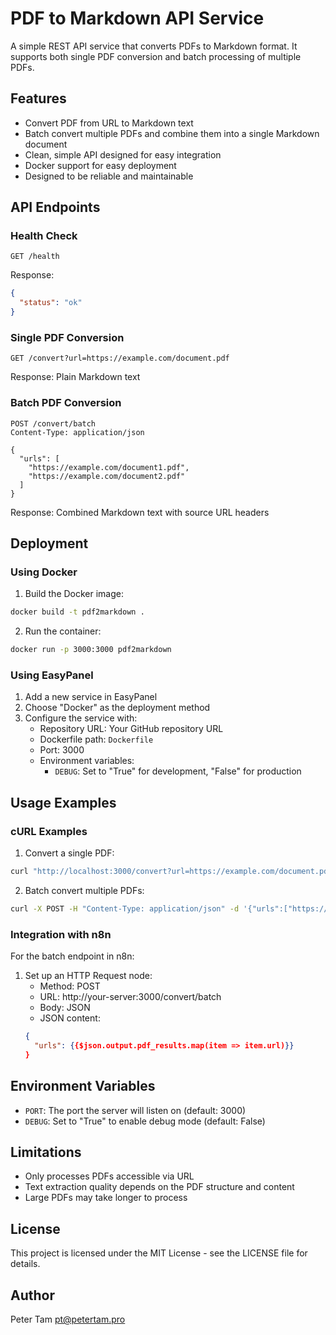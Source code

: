 # PDF to Markdown API Service

A simple REST API service that converts PDFs to Markdown format. It supports both single PDF conversion and batch processing of multiple PDFs.

## Features

- Convert PDF from URL to Markdown text
- Batch convert multiple PDFs and combine them into a single Markdown document
- Clean, simple API designed for easy integration
- Docker support for easy deployment
- Designed to be reliable and maintainable

## API Endpoints

### Health Check
```
GET /health
```
Response:
```json
{
  "status": "ok"
}
```

### Single PDF Conversion
```
GET /convert?url=https://example.com/document.pdf
```
Response: Plain Markdown text

### Batch PDF Conversion
```
POST /convert/batch
Content-Type: application/json

{
  "urls": [
    "https://example.com/document1.pdf",
    "https://example.com/document2.pdf"
  ]
}
```
Response: Combined Markdown text with source URL headers

## Deployment

### Using Docker

1. Build the Docker image:
```bash
docker build -t pdf2markdown .
```

2. Run the container:
```bash
docker run -p 3000:3000 pdf2markdown
```

### Using EasyPanel

1. Add a new service in EasyPanel
2. Choose "Docker" as the deployment method
3. Configure the service with:
   - Repository URL: Your GitHub repository URL
   - Dockerfile path: `Dockerfile`
   - Port: 3000
   - Environment variables:
     - `DEBUG`: Set to "True" for development, "False" for production

## Usage Examples

### cURL Examples

1. Convert a single PDF:
```bash
curl "http://localhost:3000/convert?url=https://example.com/document.pdf"
```

2. Batch convert multiple PDFs:
```bash
curl -X POST -H "Content-Type: application/json" -d '{"urls":["https://example.com/document1.pdf","https://example.com/document2.pdf"]}' http://localhost:3000/convert/batch
```

### Integration with n8n

For the batch endpoint in n8n:

1. Set up an HTTP Request node:
   - Method: POST
   - URL: http://your-server:3000/convert/batch
   - Body: JSON
   - JSON content:
   ```json
   {
     "urls": {{$json.output.pdf_results.map(item => item.url)}}
   }
   ```

## Environment Variables

- `PORT`: The port the server will listen on (default: 3000)
- `DEBUG`: Set to "True" to enable debug mode (default: False)

## Limitations

- Only processes PDFs accessible via URL
- Text extraction quality depends on the PDF structure and content
- Large PDFs may take longer to process

## License

This project is licensed under the MIT License - see the LICENSE file for details.

## Author

Peter Tam <pt@petertam.pro>
